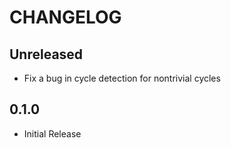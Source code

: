 # CHANGELOG

## Unreleased

- Fix a bug in cycle detection for nontrivial cycles

## 0.1.0

- Initial Release

